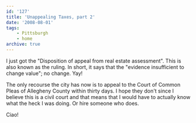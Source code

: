 ```yaml
---
id: '127'
title: 'Unappealing Taxes, part 2'
date: '2008-08-01'
tags:
    - Pittsburgh
    - home
archive: true
---
```


I just got the "Disposition of appeal from real estate assessment". This is
also known as the ruling. In short, it says that the "evidence insufficient to
change value"; no change. Yay!

The only recourse the city has now is to appeal to the Court of Common Pleas
of Allegheny County within thirty days. I hope they don't since I believe this
is a civil court and that means that I would have to actually know what the
heck I was doing. Or hire someone who does.

Ciao!<!-- more -->
